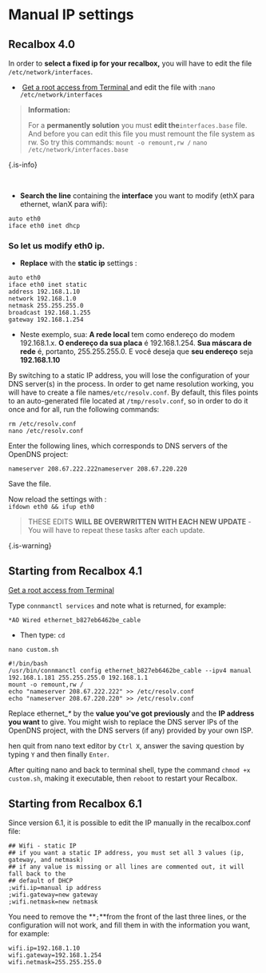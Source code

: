 # Manual IP settings

## Recalbox 4.0​ <a id="recalbox-4-0"></a>

 In order to **select a fixed ip for your recalbox,** you will have to edit the file  `/etc/network/interfaces`.

* ​ [Get a root access from Terminal ](https://recalbox.gitbook.io/tutorials/access/root-access-via-terminal)and edit the file with :`nano /etc/network/interfaces`


>**Information:**
>
>For a **permanently solution** you must **edit the**`interfaces.base` file. And before you can edit this file you must remount the file system as rw. So try this commands: `mount -o remount,rw /` `nano /etc/network/interfaces.base`
>
{.is-info}

​

* **Search the line** containing the **interface** you want to modify \(ethX para ethernet, wlanX para wifi\):

```text
auto eth0
iface eth0 inet dhcp
```

### So let us modify eth0 ip. <a id="vamos-mudar-o-endereco-ip-eth-0"></a>

* **Replace** with the **static ip** settings :

```
auto eth0
iface eth0 inet static
address 192.168.1.10
network 192.168.1.0
netmask 255.255.255.0
broadcast 192.168.1.255
gateway 192.168.1.254
```

* Neste exemplo, sua: **A rede local** tem como endereço do modem 192.168.1.x. **O endereço da sua placa** é 192.168.1.254. **Sua máscara de rede** é, portanto, 255.255.255.0. E você deseja que **seu endereço** seja **192.168.1.10**

By switching to a static IP address, you will lose the configuration of your DNS server\(s\) in the process. In order to get name resolution working, you will have to create a file names`/etc/resolv.conf`. By default, this files points to an auto-generated file located at `/tmp/resolv.conf`, so in order to do it once and for all, run the following commands:

```text
rm /etc/resolv.conf
nano /etc/resolv.conf
```

Enter the following lines, which corresponds to DNS servers of the OpenDNS project:

```text
nameserver 208.67.222.222nameserver 208.67.220.220
```

Save the file.

Now reload the settings with :  
`ifdown eth0 && ifup eth0`


>THESE EDITS **WILL BE OVERWRITTEN WITH EACH NEW UPDATE** - You will have to repeat these tasks after each update.
>
{.is-warning}

## Starting from Recalbox 4.1 <a id="a-partir-de-recalbox-4-1"></a>

[Get a root access from Terminal](https://recalbox.gitbook.io/tutorials/access/root-access-via-terminal)

Type `connmanctl services` and note what is returned, for example:

`*AO Wired ethernet_b827eb6462be_cable`

* Then type: `cd`

`nano custom.sh`

```text
#!/bin/bash
/usr/bin/connmanctl config ethernet_b827eb6462be_cable --ipv4 manual 192.168.1.181 255.255.255.0 192.168.1.1
mount -o remount,rw /
echo "nameserver 208.67.222.222" >> /etc/resolv.conf
echo "nameserver 208.67.220.220" >> /etc/resolv.conf
```

Replace ethernet\__\*_ by the **value you've got previously** and the **IP address you want** to give. You might wish to replace the DNS server IPs of the OpenDNS project, with the DNS servers \(if any\) provided by your own ISP.

 hen quit from nano text editor by `Ctrl X`, answer the saving question by typing `Y` and then finally `Enter`.

 After quiting nano and back to terminal shell, type the command `chmod +x custom.sh`, making it executable, then `reboot` to restart your Recalbox.

## Starting from Recalbox 6.1 <a id="a-partir-de-recalbox-4-1"></a>

Since version 6.1, it is possible to edit the IP manually in the recalbox.conf file:

```text
## Wifi - static IP
## if you want a static IP address, you must set all 3 values (ip, gateway, and netmask)
## if any value is missing or all lines are commented out, it will fall back to the
## default of DHCP
;wifi.ip=manual ip address
;wifi.gateway=new gateway
;wifi.netmask=new netmask
```

You need to remove the **`;`**from the front of the last three lines, or the configuration will not work, and fill them in with the information you want, for example:

```text
wifi.ip=192.168.1.10
wifi.gateway=192.168.1.254
wifi.netmask=255.255.255.0
```

